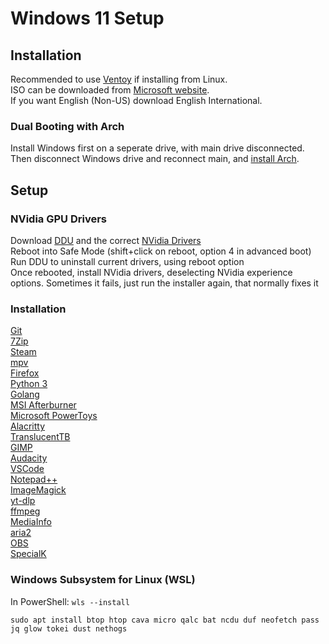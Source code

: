 # Windows 11 Setup

## Installation

Recommended to use [Ventoy](https://www.ventoy.net/en/index.html) if installing from Linux.  
ISO can be downloaded from [Microsoft website](https://www.microsoft.com/software-download/windows11).  
If you want English (Non-US) download English International. 

### Dual Booting with Arch

Install Windows first on a seperate drive, with main drive disconnected. Then disconnect Windows drive and reconnect main, and [install Arch](archInstallGuide.md). 

## Setup

### NVidia GPU Drivers

Download [DDU](https://www.guru3d.com/download/display-driver-uninstaller-download/) and the correct [NVidia Drivers](https://www.nvidia.co.uk/Download/index.aspx?lang=en-uk)  
Reboot into Safe Mode (shift+click on reboot, option 4 in advanced boot)  
Run DDU to uninstall current drivers, using reboot option  
Once rebooted, install NVidia drivers, deselecting NVidia experience options. Sometimes it fails, just run the installer again, that normally fixes it  

### Installation

[Git](https://git-scm.com/downloads)  
[7Zip](https://www.7-zip.org/)  
[Steam](https://store.steampowered.com/about/)  
[mpv](https://mpv.io/installation/)  
[Firefox](https://www.mozilla.org/en-GB/firefox/new/)  
[Python 3](https://www.python.org/downloads/windows/)  
[Golang](https://go.dev/doc/install)  
[MSI Afterburner](https://www.msi.com/Landing/afterburner/graphics-cards)  
[Microsoft PowerToys](https://learn.microsoft.com/en-us/windows/powertoys/)  
[Alacritty](https://alacritty.org/)  
[TranslucentTB](https://github.com/TranslucentTB/TranslucentTB)  
[GIMP](https://www.gimp.org/)  
[Audacity](https://www.audacityteam.org/)  
[VSCode](https://code.visualstudio.com/)  
[Notepad++](https://notepad-plus-plus.org/)  
[ImageMagick](https://imagemagick.org/index.php)  
[yt-dlp](https://github.com/yt-dlp/yt-dlp)  
[ffmpeg](https://ffmpeg.org/download.html)  
[MediaInfo](https://mediaarea.net/en/MediaInfo)  
[aria2](https://aria2.github.io/)  
[OBS](https://obsproject.com/)  
[SpecialK](https://www.special-k.info/)  

### Windows Subsystem for Linux (WSL)

In PowerShell: `wls --install`

`sudo apt install btop htop cava micro qalc bat ncdu duf neofetch pass jq glow tokei dust nethogs `

